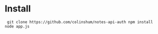 # Install

` git clone https://github.com/colinshum/notes-api-auth
  npm install 
  node app.js`
  
 
